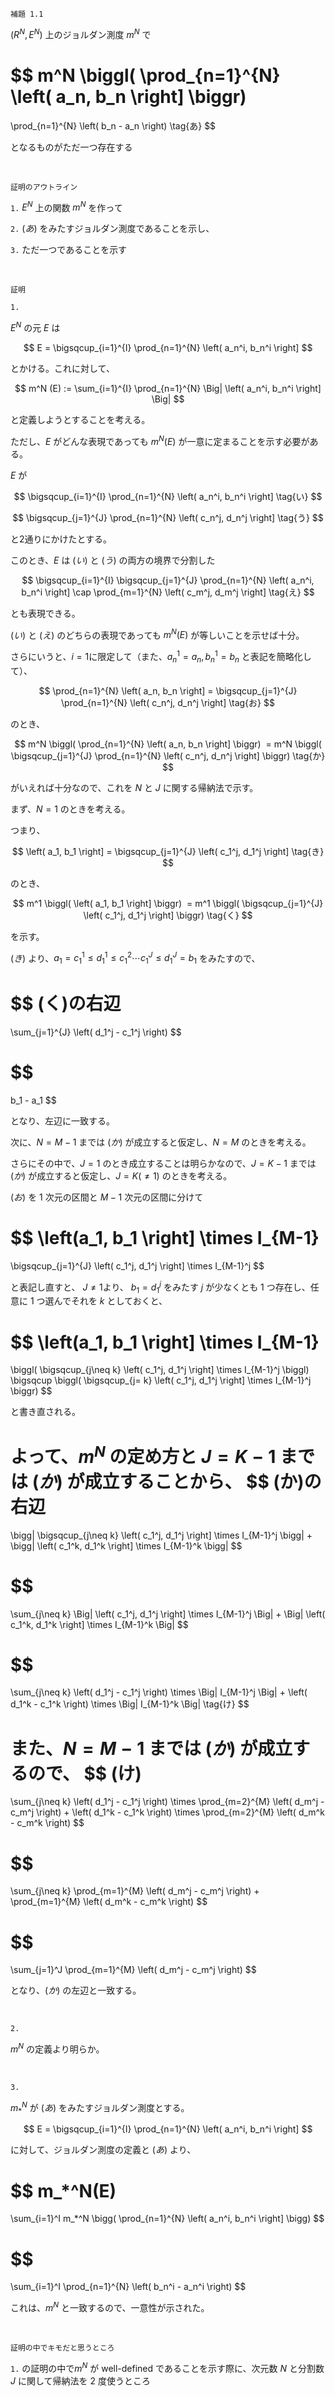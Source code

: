 
```
補題 1.1
```

$\left( R^N, E^N \right)$ 上のジョルダン測度 $m^N$ で

$$
m^N \biggl( \prod_{n=1}^{N} \left( a_n, b_n \right] \biggr)
=
\prod_{n=1}^{N} \left( b_n - a_n \right) \tag{あ}
$$

となるものがただ一つ存在する  


<br>

```
証明のアウトライン
```

```1.``` $E^N$ 上の関数 $m^N$ を作って  

```2.``` $(あ)$ をみたすジョルダン測度であることを示し、  

```3.``` ただ一つであることを示す  


<br>

```
証明
```

```1.```

$E^N$ の元 $E$ は

$$
E = \bigsqcup_{i=1}^{I} \prod_{n=1}^{N} \left( a_n^i, b_n^i \right]
$$

とかける。これに対して、

$$
m^N (E) := \sum_{i=1}^{I} \prod_{n=1}^{N} \Big| \left( a_n^i, b_n^i \right] \Big|
$$

と定義しようとすることを考える。  

ただし、$E$ がどんな表現であっても $m^N (E)$ が一意に定まることを示す必要がある。  

$E$ が  

$$
\bigsqcup_{i=1}^{I} \prod_{n=1}^{N} \left( a_n^i, b_n^i \right] \tag{い}
$$

$$
\bigsqcup_{j=1}^{J} \prod_{n=1}^{N} \left( c_n^j, d_n^j \right] \tag{う}
$$

と2通りにかけたとする。  

このとき、$E$ は $(い)$ と $(う)$ の両方の境界で分割した

$$
\bigsqcup_{i=1}^{I} \bigsqcup_{j=1}^{J} \prod_{n=1}^{N} \left( a_n^i, b_n^i \right]
\cap \prod_{m=1}^{N} \left( c_m^j, d_m^j \right] \tag{え}
$$

とも表現できる。  

$(い)$ と $(え)$ のどちらの表現であっても $m^N (E)$ が等しいことを示せば十分。  

さらにいうと、$i=1$に限定して（また、$a_n^1=a_n, b_n^1=b_n$ と表記を簡略化して）、  

$$
\prod_{n=1}^{N} \left( a_n, b_n \right]
= \bigsqcup_{j=1}^{J} \prod_{n=1}^{N} \left( c_n^j, d_n^j \right]
\tag{お}
$$

のとき、

$$
m^N \biggl( \prod_{n=1}^{N} \left( a_n, b_n \right] \biggr) 
= m^N \biggl( \bigsqcup_{j=1}^{J} \prod_{n=1}^{N} \left( c_n^j, d_n^j \right] \biggr)
\tag{か}
$$

がいえれば十分なので、これを $N$ と $J$ に関する帰納法で示す。  

まず、$N=1$ のときを考える。　

つまり、  

$$
\left( a_1, b_1 \right]
= \bigsqcup_{j=1}^{J} 
\left( c_1^j, d_1^j \right]
\tag{き}
$$

のとき、

$$
m^1 \biggl( \left( a_1, b_1 \right] \biggr) 
= m^1 \biggl( \bigsqcup_{j=1}^{J} 
\left( c_1^j, d_1^j \right] \biggr)
\tag{く}
$$

を示す。　　

$(き)$ より、$a_1=c_1^1\leq d_1^1 \leq c_1^2 \cdots c_1^J \leq d_1^J=b_1$
をみたすので、  

$$
(く)の右辺
=
\sum_{j=1}^{J}
\left( d_1^j - c_1^j \right)
$$

$$
=
b_1 - a_1
$$

となり、左辺に一致する。 

次に、$N=M-1$ までは $(か)$ が成立すると仮定し、$N=M$ のときを考える。

さらにその中で、$J=1$ のとき成立することは明らかなので、$J=K-1$ までは $(か)$ が成立すると仮定し、$J=K(\neq1)$ のときを考える。

$(お)$ を $1$ 次元の区間と $M-1$ 次元の区間に分けて

$$
\left(a_1, b_1 \right] \times I_{M-1}
=
\bigsqcup_{j=1}^{J}
    \left( c_1^j, d_1^j \right] \times I_{M-1}^j
$$

と表記し直すと、
$J \neq 1$より、
$b_1=d_1^j$ をみたす $j$ が少なくとも $1$ つ存在し、任意に $1$ つ選んでそれを $k$ としておくと、

$$
\left(a_1, b_1 \right] \times I_{M-1}
=
\biggl(
    \bigsqcup_{j\neq k}
        \left( c_1^j, d_1^j \right] \times I_{M-1}^j
\biggl)
\bigsqcup
\biggl(
    \bigsqcup_{j= k}
        \left( c_1^j, d_1^j \right] \times I_{M-1}^j
\biggr)
$$

と書き直される。

よって、$m^N$ の定め方と $J=K-1$ までは $(か)$ が成立することから、
$$
(か)の右辺
=
\bigg|
    \bigsqcup_{j\neq k}
        \left( c_1^j, d_1^j \right] \times I_{M-1}^j
\bigg|
+
\bigg|
    \left( c_1^k, d_1^k \right] \times I_{M-1}^k
\bigg|
$$

$$
=
\sum_{j\neq k}
    \Big|
        \left( c_1^j, d_1^j \right] \times I_{M-1}^j
    \Big|
+
    \Big|
        \left( c_1^k, d_1^k \right] \times I_{M-1}^k
    \Big|
$$

$$
=
\sum_{j\neq k}
    \left( d_1^j - c_1^j \right)
    \times
    \Big|
    I_{M-1}^j
    \Big|
+
    \left( d_1^k - c_1^k \right)
    \times
    \Big|
    I_{M-1}^k
    \Big|
\tag{け}
$$

また、$N=M-1$ までは $(か)$ が成立するので、 
$$
(け)
=
\sum_{j\neq k}
    \left( d_1^j - c_1^j \right)
    \times
    \prod_{m=2}^{M}
    \left( d_m^j - c_m^j \right)
+
    \left( d_1^k - c_1^k \right)
    \times
    \prod_{m=2}^{M}
    \left( d_m^k - c_m^k \right)
$$

$$
=
\sum_{j\neq k}
    \prod_{m=1}^{M}
    \left( d_m^j - c_m^j \right)
+
    \prod_{m=1}^{M}
    \left( d_m^k - c_m^k \right)
$$

$$
=
\sum_{j=1}^J
    \prod_{m=1}^{M}
    \left( d_m^j - c_m^j \right)
$$

となり、$(か)$ の左辺と一致する。

<br>

```2.```

$m^N$ の定義より明らか。

<br>

```3.```

$m_*^N$ が $(あ)$ をみたすジョルダン測度とする。

$$
E = \bigsqcup_{i=1}^{I}
        \prod_{n=1}^{N}
            \left( a_n^i, b_n^i \right]
$$

に対して、ジョルダン測度の定義と $(あ)$ より、

$$
m_*^N(E)
=
\sum_{i=1}^I
    m_*^N \bigg(
        \prod_{n=1}^{N}
            \left( a_n^i, b_n^i \right]
        \bigg)
$$

$$
=
\sum_{i=1}^I
    \prod_{n=1}^{N}
        \left( b_n^i - a_n^i \right)
$$

これは、$m^N$ と一致するので、一意性が示された。

<br>

```
証明の中でキモだと思うところ
```

```1.``` の証明の中で$m^N$ が well-defined であることを示す際に、次元数 $N$ と分割数 $J$ に関して帰納法を $2$ 度使うところ

